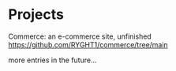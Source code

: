 # Projects
Commerce: an e-commerce site, unfinished
https://github.com/RYGHT1/commerce/tree/main

more entries in the future...

